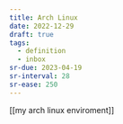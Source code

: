 ```yaml
---
title: Arch Linux
date: 2022-12-29
draft: true
tags:
  - definition
  - inbox
sr-due: 2023-04-19
sr-interval: 28
sr-ease: 250
---
```


[[my arch linux enviroment]]
